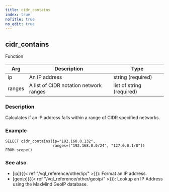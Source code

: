 ```yaml
---
title: cidr_contains
index: true
noTitle: true
no_edit: true
---
```




<div class="vql_item"></div>


## cidr_contains
<span class='vql_type label label-warning pull-right page-header'>Function</span>



<div class="vqlargs"></div>

Arg | Description | Type
----|-------------|-----
ip|An IP address|string (required)
ranges|A list of CIDR notation network ranges|list of string (required)

### Description

Calculates if an IP address falls within a range of CIDR specified
networks.

### Example

```vql
SELECT cidr_contains(ip="192.168.0.132",
                     ranges=["192.168.0.0/24", "127.0.0.1/8"])
FROM scope()
```
### See also

- [ip]({{< ref "/vql_reference/other/ip/" >}}): Format an IP address.
- [geoip]({{< ref "/vql_reference/other/geoip/" >}}): Lookup an IP Address
  using the MaxMind GeoIP database.


